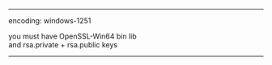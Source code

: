 
---

encoding: windows-1251

you must have OpenSSL-Win64 bin lib \
and rsa.private + rsa.public keys

---

